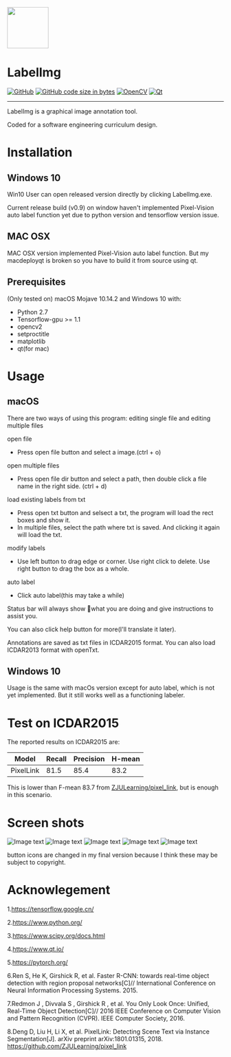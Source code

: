 <img src="https://raw.githubusercontent.com/Dedsec-Xu/DatasetImgLabel-ICDAR2015/master/web_hi_res_512.png" width=96 height=96 />

# LabelImg

[![GitHub](https://img.shields.io/github/license/Dedsec-Xu/DatasetImgLabel-ICDAR2015.svg?label=License)](https://github.com/Dedsec-Xu/DatasetImgLabel-ICDAR2015/blob/master/LICENSE) [![GitHub code size in bytes](https://img.shields.io/github/languages/code-size/Dedsec-Xu/DatasetImgLabel-ICDAR2015.svg)](https://github.com/Dedsec-Xu/DatasetImgLabel-ICDAR2015) [![OpenCV](https://img.shields.io/badge/OpenCV-4.0.1-red.svg)](https://opencv.org/) [![Qt](https://img.shields.io/badge/Qt-5.11.2-brightgreen.svg)](https://www.qt.io/)

---

LabelImg is a graphical image annotation tool.

Coded for a software engineering curriculum design.


# Installation
## Windows 10

Win10 User can open released version directly by clicking LabelImg.exe.

Current release build (v0.9) on window haven't implemented Pixel-Vision auto label function yet due to python version and tensorflow version issue.

## MAC OSX

MAC OSX version implemented Pixel-Vision auto label function. But my macdeployqt is broken so you have to build it from source using qt.


## Prerequisites
(Only tested on) macOS Mojave 10.14.2 and Windows 10 with:
* Python 2.7
* Tensorflow-gpu >= 1.1
* opencv2
* setproctitle
* matplotlib
* qt(for mac)


# Usage
## macOS
There are two ways of using this program: editing single file and editing multiple files

open file

* Press open file button and select a image.(ctrl + o)

open multiple files

* Press open file dir button and select a path, then double click a file name in the right side. (ctrl + d)

load existing labels from txt

* Press open txt button and selsect a txt, the program will load the rect boxes and show it.
* In multiple files, select the path where txt is saved. And clicking it again will load the txt.

modify labels

* Use left button to drag edge or corner. Use right click to delete. Use right button to drag the box as a whole.

auto label

* Click auto label(this may take a while)

Status bar will always show what you are doing and give instructions to assist you.

You can also click help button for more(I'll translate it later).

Annotations are saved as txt files in ICDAR2015 format. You can also load ICDAR2013 format with openTxt.

## Windows 10
Usage is the same with macOs version except for auto label, which is not yet implemented. But it still works well as a functioning labeler.

# Test on ICDAR2015
The reported results on ICDAR2015  are:

|Model|Recall|Precision|H-mean|
|---|---|---|---|
|PixelLink|81.5|85.4|83.2|

This is lower than F-mean 83.7 from [ZJULearning/pixel_link](https://github.com/ZJULearning/pixel_link), but is enough in this scenario.




# Screen shots

![Image text](./keynote/修改.gif)
![Image text](./keynote/55DCFD386BF9ED18A5AD944679A5056D.png)
![Image text](./keynote/批量.gif)
![Image text](./keynote/放缩.gif)
![Image text](./keynote/UI2.gif)

button icons are changed in my final version because I think these may be subject to copyright.


# Acknowlegement
1.https://tensorflow.google.cn/ 

2.https://www.python.org/ 

3.https://www.scipy.org/docs.html 

4.https://www.qt.io/ 

5.https://pytorch.org/ 

6.Ren S, He K, Girshick R, et al. Faster R-CNN: towards real-time object detection with region proposal networks[C]// International Conference on Neural Information Processing Systems. 2015.

7.Redmon J , Divvala S , Girshick R , et al. You Only Look Once: Unified, Real-Time Object Detection[C]// 2016 IEEE Conference on Computer Vision and Pattern Recognition (CVPR). IEEE Computer Society, 2016.

8.Deng D, Liu H, Li X, et al. PixelLink: Detecting Scene Text via Instance Segmentation[J]. arXiv preprint arXiv:1801.01315, 2018. https://github.com/ZJULearning/pixel_link
